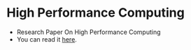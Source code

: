 # High Performance Computing

* Research Paper On High Performance Computing
* You can read it <a href="https://ssgshubham.github.io/High-Performance-Computing"/>here</a>.
